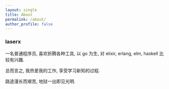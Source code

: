 ```yaml
---
layout: single
title: About
permalink: /about/
author_profile: false
---
```


### laserx

一名普通程序员, 喜欢折腾各种工具, 以 go 为生, 对 elixir, erlang, elm, haskell 比较有兴趣.

总而言之, 我热爱我的工作, 享受学习新知的过程.

路途漫长而艰苦, 地狱一出即见光明.

